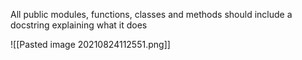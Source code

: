 All public modules, functions, classes and methods should include a docstring explaining what it does

![[Pasted image 20210824112551.png]]